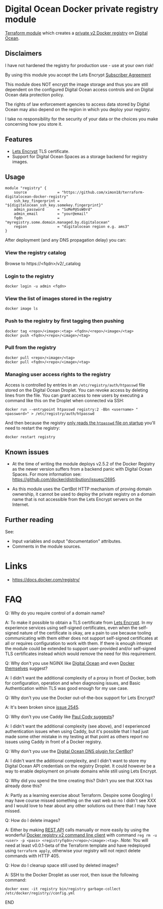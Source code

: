 # Digital Ocean Docker private registry module
[Terraform module](https://registry.terraform.io/modules/ximon18/docker-registry/digitalocean/) which creates a [private v2 Docker registry](https://docs.docker.com/registry/) on [Digital Ocean](https://digitalocean.com/).

## Disclaimers
I have not hardened the registry for production use - use at your own risk!

By using this module you accept the Lets Encrypt [Subscriber Agreement](https://letsencrypt.org/repository/)

This module does NOT encrypt the image storage and thus you are still dependent on the configured Digital Ocean access controls and on Digital Ocean data protection policy.

The rights of law enforcement agencies to access data stored by Digital Ocean may also depend on the region in which you deploy your registry.

I take no responsibility for the security of your data or the choices you make concerning how you store it.

## Features
* [Lets Encrypt](https://letsencrypt.org/) TLS certificate.
* Support for Digital Ocean Spaces as a storage backend for registry images.

## Usage
```
module "registry" {
    source              = "https://github.com/ximon18/terraform-digitalocean-docker-registry"
    ssh_key_fingerprint = "${digitalocean_ssh_key.somekey.fingerprint}"
    admin_password      = "SoMeP@SsW0rd"
    admin_email         = "your@email"
    fqdn                = "myregistry.some.domain.managed.by.digitalocean"
    region              = "digitalocean region e.g. ams3"
}
```

After deployment (and any DNS propagation delay) you can:

### View the registry catalog
Browse to https://\<fqdn\>/v2/_catalog
### Login to the registry
    docker login -u admin <fqdn>
### View the list of images stored in the registry
    docker image ls
### Push to the registry by first tagging then pushing
    docker tag <repo>/<image>:<tag> <fqdn>/<repo>/<image>/<tag>
    docker push <fqdn>/<repo>/<image>/<tag>
### Pull from the registry
    docker pull <repo>/<image>/<tag>
    docker pull <fqdn>/<repo>/<image>/<tag>
### Managing user access rights to the registry
Access is controlled by entries in an `/etc/registry/auth/htpasswd` file stored on the Digital Ocean Droplet. You can revoke access by deleting lines from the file. You can grant access to new users by executing a command like this on the Droplet when connected via SSH:

  	docker run --entrypoint htpasswd registry:2 -Bbn <username> "<password>" > /etc/registry/auth/htpasswd

And then because the registry [only reads the `htpasswd` file on startup](https://docs.docker.com/registry/configuration/#htpasswd) you'll need to restart the registry:

    docker restart registry

## Known issues
- At the time of writing the module deploys v2.5.2 of the Docker Registry as the newer version suffers from a backend panic with Digital Ocean Spaces. For more information see: https://github.com/docker/distribution/issues/2695.

- As this module uses the CertBot HTTP mechanism of proving domain ownership, it cannot be used to deploy the private registry on a domain name that is not accessible from the Lets Encrypt servers on the Internet.

## Further reading
See:
- Input variables and output "documentation" attributes.
- Comments in the module sources.
   
# Links
- https://docs.docker.com/registry/

# FAQ
Q: Why do you require control of a domain name?

A: To make it possible to obtain a TLS certificate from [Lets Encrypt](https://letsencrypt.org/). In my experience services using self-signed certificates, even when the self-signed nature of the certificate is okay, are a pain to use because tooling communicating with them either does not support self-signed certificates at all or requires configuration to work with them. If there is enough interest the module could be extended to support user-provided and/or self-signed TLS certificates instead which would remove the need for this requirement.

Q: Why don't you use NGINX like [Digital Ocean](https://www.digitalocean.com/community/tutorials/how-to-set-up-a-private-docker-registry-on-ubuntu-18-04) and even [Docker themselves](https://docs.docker.com/registry/deploying/#more-advanced-authentication) suggest?

A: I didn't want the additional complexity of a proxy in front of Docker, both for configuration, operation and when diagnosing issues, and Basic Authentication within TLS was good enough for my use case.

Q: Why don't you use the Docker out-of-the-box support for Lets Encrypt?

A: It's been broken since [issue 2545](https://github.com/docker/distribution/issues/2545).

Q: Why don't you use Caddy like [Paul Cody suggests](https://medium.com/@pcj/your-own-private-docker-repository-with-digitalocean-and-caddy-aug-26-2017-3e30859363ae)?

A: I didn't want the additional complexity (see above), and I experienced authentication issues when using Caddy, but it's possible that I had just made some other mistake in my testing at that point as others report no issues using Caddy in front of a Docker registry.

Q: Why don't you use the [Digital Ocean DNS plugin for CertBot](https://certbot-dns-digitalocean.readthedocs.io/en/stable/)?

A: I didn't want the additional complexity, and I didn't want to store my Digital Ocean API credentials on the registry Droplet. It could however be a way to enable deployment on private domains while still using Lets Encrypt.

Q: Why did you spend the time creating this? Didn't you see that XXX has already done this?

A: Partly as a learning exercise about Terraform. Despire some Googling I may have course missed something on the vast web so no I didn't see XXX and I would love to hear about any other solutions out there that I may have missed.

Q: How do I delete images?

A: Either by making [REST API](https://docs.docker.com/registry/spec/api/#deleting-an-image) calls manually or more easily by using the wonderful [Docker registry v2 command line client](https://github.com/genuinetools/reg) with command `reg rm -u <user> -p <pass> <registryfqdn>/<repo>/<image>:<tag>`. *Note:* You will need at least v0.0.1-beta of the Terraform template and have redeployed using `terraform apply`, otherwise your registry will not reject delete commands with HTTP 405.

Q: How do I cleanup space still used by deleted images?

A: SSH to the Docker Droplet as user root, then issue the following command:
```
docker exec -it registry bin/registry garbage-collect /etc/docker/registry//config.yml
```

END
